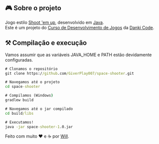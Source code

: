 ## 🎮 Sobre o projeto
Jogo estilo [Shoot 'em up](https://en.wikipedia.org/wiki/Shoot_%27em_up), desenvolvido em [Java](https://www.java.com/).  
Este é um projeto do [Curso de Desenvolvimento de Jogos](https://cursos.dankicode.com/curso-dev-games) da [Danki Code](http://cursos.dankicode.com/).

## ⚒️ Compilação e execução
Vamos assumir que as variáveis JAVA_HOME e PATH estão devidamente configuradas.

```bat
# Clonamos o repositório
git clone https://github.com/GiverPlay007/space-shooter.git

# Navegamos até o projeto
cd space-shooter

# Compilamos (Windows)
gradlew build

# Navegamos até o jar compilado
cd build/libs

# Executamos!
java -jar space-shooter-1.0.jar
```

Feito com muito ❤️ e ☕ por [Will](https://github.com/GiverPlay007).
